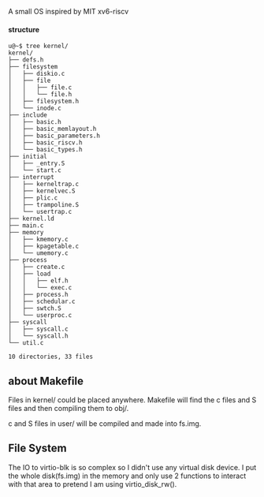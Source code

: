 A small OS inspired by MIT xv6-riscv

#### structure

```
u@~$ tree kernel/                                                                                                           
kernel/
├── defs.h
├── filesystem
│   ├── diskio.c
│   ├── file
│   │   ├── file.c
│   │   └── file.h
│   ├── filesystem.h
│   └── inode.c
├── include
│   ├── basic.h
│   ├── basic_memlayout.h
│   ├── basic_parameters.h
│   ├── basic_riscv.h
│   └── basic_types.h
├── initial
│   ├── _entry.S
│   └── start.c
├── interrupt
│   ├── kerneltrap.c
│   ├── kernelvec.S
│   ├── plic.c
│   ├── trampoline.S
│   └── usertrap.c
├── kernel.ld
├── main.c
├── memory
│   ├── kmemory.c
│   ├── kpagetable.c
│   └── umemory.c
├── process
│   ├── create.c
│   ├── load
│   │   ├── elf.h
│   │   └── exec.c
│   ├── process.h
│   ├── schedular.c
│   ├── swtch.S
│   └── userproc.c
├── syscall
│   ├── syscall.c
│   └── syscall.h
└── util.c

10 directories, 33 files
```

## about Makefile

Files in kernel/ could be placed anywhere. Makefile will find the c files and S files and then compiling them to obj/.

c and S files in user/ will be compiled and made into fs.img.

## File System

The IO to virtio-blk is so complex so I didn't use any virtual disk device.
I put the whole disk(fs.img) in the memory and only use 2 functions to interact with that area to pretend I am using virtio_disk_rw().


